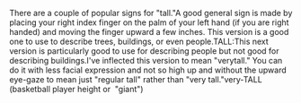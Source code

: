 There are a couple of popular 
	signs for "tall."A good general sign is made by placing your right index finger on the palm of your left hand 
	(if you are right handed) and moving
the finger upward a few inches. This version is a good one to use to describe trees, 
buildings, or even people.TALL:This next version is particularly good to use for describing people but not 
	good for describing buildings.I've inflected this version to mean "verytall." You can do it 
	with less facial expression and not so high up and without the upward 
	eye-gaze to mean just "regular tall" rather than "very tall."very-TALL (basketball player height or  "giant")